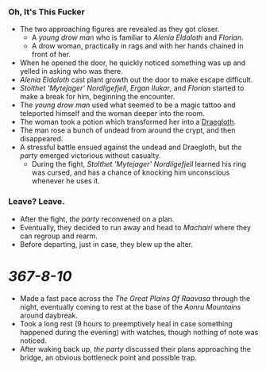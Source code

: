 ### Oh, It's This Fucker

* The two approaching figures are revealed as they got closer.
  * A *young drow man* who is familiar to *Alenia Eldaloth* and *Florian*.
  * A drow woman, practically in rags and with her hands chained in front of her.
* When he opened the door, he quickly noticed something was up and yelled in asking who was there.
* *Alenia Eldaloth* cast plant growth out the door to make escape difficult.
* *Stolthet 'Mytejager' Nordligefjell*, *Ergan Ilukar*, and *Florian* started to make a break for him, beginning the encounter.
* The *young drow man* used what seemed to be a magic tattoo and teleported himself and the woman deeper into the room.
* The woman took a potion which transformed her into a [Draegloth](https://www.dndbeyond.com/monsters/draegloth).
* The man rose a bunch of undead from around the crypt, and then disappeared.
* A stressful battle ensued against the undead and Draegloth, but *the party* emerged victorious without casualty.
  * During the fight, *Stolthet 'Mytejager' Nordligefjell* learned his ring was cursed, and has a chance of knocking him unconscious whenever he uses it.

### Leave? Leave.

* After the fight, *the party* reconvened on a plan.
* Eventually, they decided to run away and head to *Machairi* where they can regroup and rearm.
* Before departing, just in case, they blew up the alter.

# *367-8-10*

* Made a fast pace across the *The Great Plains Of Raavasa* through the night, eventually coming to rest at the base of the *Aonru Mountains* around daybreak.
* Took a long rest (9 hours to preemptively heal in case something happened during the evening) with watches, though nothing of note was noticed.
* After waking back up, *the party* discussed their plans approaching the bridge, an obvious bottleneck point and possible trap.
